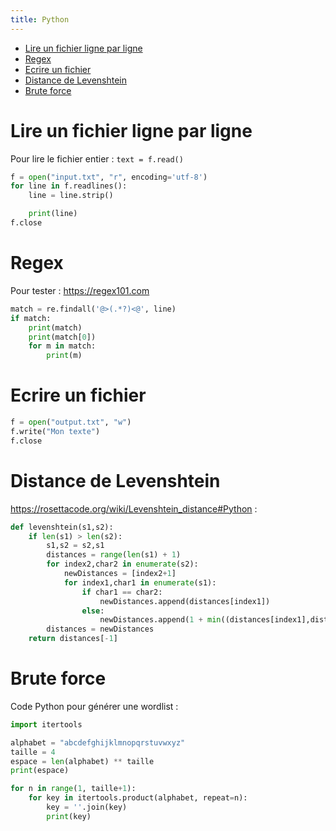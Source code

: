 ```yaml
---
title: Python
---
```

- [Lire un fichier ligne par ligne](#lire-un-fichier-ligne-par-ligne)
- [Regex](#regex)
- [Ecrire un fichier](#ecrire-un-fichier)
- [Distance de Levenshtein](#distance-de-levenshtein)
- [Brute force](#brute-force)
# Lire un fichier ligne par ligne
Pour lire le fichier entier : `text = f.read()`
```python
f = open("input.txt", "r", encoding='utf-8')
for line in f.readlines():
	line = line.strip()

	print(line)
f.close
```

# Regex
Pour tester : https://regex101.com
```python
match = re.findall('@>(.*?)<@', line)
if match:
	print(match)
	print(match[0])
	for m in match:
		print(m)
```

# Ecrire un fichier
```python
f = open("output.txt", "w")
f.write("Mon texte")
f.close
```

# Distance de Levenshtein
https://rosettacode.org/wiki/Levenshtein_distance#Python :
```python
def levenshtein(s1,s2):
	if len(s1) > len(s2):
		s1,s2 = s2,s1
		distances = range(len(s1) + 1)
		for index2,char2 in enumerate(s2):
			newDistances = [index2+1]
			for index1,char1 in enumerate(s1):
				if char1 == char2:
					newDistances.append(distances[index1])
				else:
					newDistances.append(1 + min((distances[index1],distances[index1+1],newDistances[-1])))
		distances = newDistances
	return distances[-1]
```

# Brute force
Code Python pour générer une wordlist :
```python
import itertools

alphabet = "abcdefghijklmnopqrstuvwxyz"
taille = 4
espace = len(alphabet) ** taille
print(espace)

for n in range(1, taille+1):
	for key in itertools.product(alphabet, repeat=n):
		key = ''.join(key)
		print(key)
```
